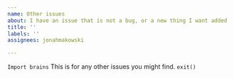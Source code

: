 ```yaml
---
name: Other issues
about: I have an issue that is not a bug, or a new thing I want added
title: ''
labels: ''
assignees: jonahmakowski

---
```


`Import brains`
This is for any other issues you might find.
`exit()`
